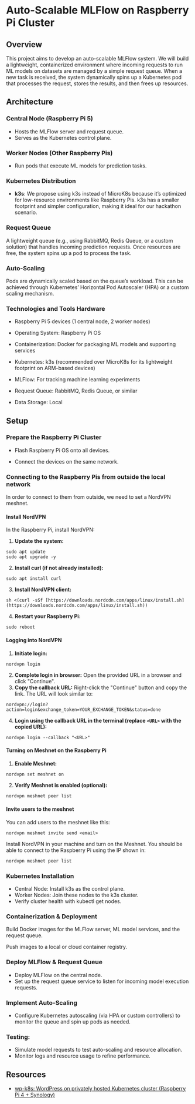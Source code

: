 # Auto-Scalable MLFlow on Raspberry Pi Cluster

## Overview

This project aims to develop an auto-scalable MLFlow system. We will build a
lightweight, containerized environment where incoming requests to run ML models
on datasets are managed by a simple request queue. When a new task is received,
the system dynamically spins up a Kubernetes pod that processes the request,
stores the results, and then frees up resources.

## Architecture 

### Central Node (Raspberry Pi 5)

- Hosts the MLFlow server and request queue.
- Serves as the Kubernetes control plane.

### Worker Nodes (Other Raspberry Pis)

- Run pods that execute ML models for prediction tasks.

### Kubernetes Distribution

- **k3s**: We propose using k3s instead of MicroK8s because it’s optimized for
low-resource environments like Raspberry Pis. k3s has a smaller footprint and
simpler configuration, making it ideal for our hackathon scenario.

### Request Queue

A lightweight queue (e.g., using RabbitMQ, Redis Queue, or a custom solution)
that handles incoming prediction requests. Once resources are free, the system
spins up a pod to process the task.

### Auto-Scaling

Pods are dynamically scaled based on the queue’s workload. This can be achieved
through Kubernetes’ Horizontal Pod Autoscaler (HPA) or a custom scaling
mechanism.

### Technologies and Tools Hardware

- Raspberry Pi 5 devices (1 central node, 2 worker nodes)

- Operating System: Raspberry Pi OS

- Containerization: Docker for packaging ML models and supporting services

- Kubernetes: k3s (recommended over MicroK8s for its lightweight footprint on
ARM-based devices)

- MLFlow: For tracking machine learning experiments

- Request Queue: RabbitMQ, Redis Queue, or similar

- Data Storage: Local 

## Setup 

### Prepare the Raspberry Pi Cluster

- Flash Raspberry Pi OS onto all devices.

- Connect the devices on the same network.

### Connecting to the Raspberry Pis from outside the local network

In order to connect to them from outside, we need to set a NordVPN meshnet.

#### Install NordVPN

In the Raspberry Pi, install NordVPN:

1. **Update the system:**
```shell
sudo apt update
sudo apt upgrade -y
```
2. **Install curl (if not already installed):**
```shell
sudo apt install curl
```
3. **Install NordVPN client:**
```shell
sh <(curl -sSf [https://downloads.nordcdn.com/apps/linux/install.sh](https://downloads.nordcdn.com/apps/linux/install.sh))
```
4. **Restart your Raspberry Pi:**
```shell
sudo reboot
```

#### Logging into NordVPN

1. **Initiate login:**

```shell
nordvpn login
```
2. **Complete login in browser:** Open the provided URL in a browser and click "Continue".
3. **Copy the callback URL:** Right-click the "Continue" button and copy the link. The URL will look similar to:

```
nordvpn://login?action=login&exchange_token=YOUR_EXCHANGE_TOKEN&status=done
```

4. **Login using the callback URL in the terminal (replace `<URL>` with the copied URL):**

```shell
nordvpn login --callback "<URL>"
```

#### Turning on Meshnet on the Raspberry Pi

1. **Enable Meshnet:**

```shell
nordvpn set meshnet on
```

2. **Verify Meshnet is enabled (optional):**

```bash
nordvpn meshnet peer list
```

#### Invite users to the meshnet

You can add users to the meshnet like this:

```shell
nordvpn meshnet invite send <email>
```

Install NordVPN in your machine and turn on the Meshnet. You should be able to
connect to the Raspberry Pi using the IP shown in:

```bash
nordvpn meshnet peer list
```

### Kubernetes Installation

- Central Node: Install k3s as the control plane.
- Worker Nodes: Join these nodes to the k3s cluster.
- Verify cluster health with kubectl get nodes.

### Containerization & Deployment

Build Docker images for the MLFlow server, ML model services, and the request
queue.

Push images to a local or cloud container registry.

### Deploy MLFlow & Request Queue

- Deploy MLFlow on the central node.
- Set up the request queue service to listen for incoming model execution
requests.

### Implement Auto-Scaling

- Configure Kubernetes autoscaling (via HPA or custom controllers) to monitor the
queue and spin up pods as needed.

### Testing:

- Simulate model requests to test auto-scaling and resource allocation.
- Monitor logs and resource usage to refine performance.

## Resources 

- [wp-k8s: WordPress on privately hosted Kubernetes cluster (Raspberry Pi 4 + Synology)](https://foolcontrol.org/?p=4004)
